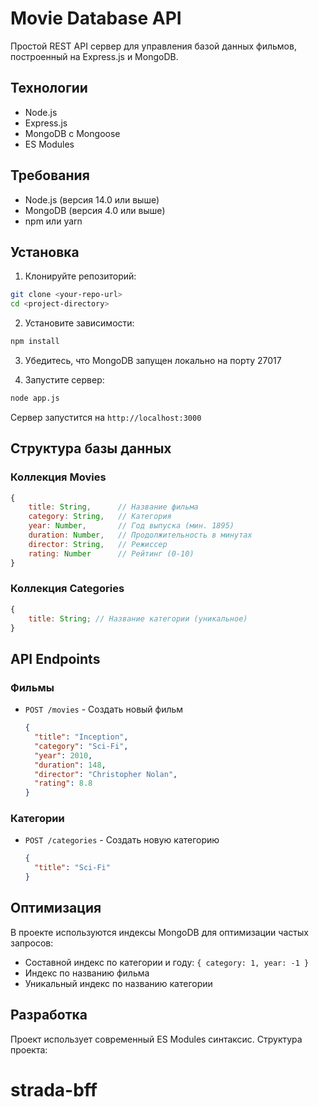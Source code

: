 # Movie Database API

Простой REST API сервер для управления базой данных фильмов, построенный на Express.js и MongoDB.

## Технологии

- Node.js
- Express.js
- MongoDB с Mongoose
- ES Modules

## Требования

- Node.js (версия 14.0 или выше)
- MongoDB (версия 4.0 или выше)
- npm или yarn

## Установка

1. Клонируйте репозиторий:

```bash
git clone <your-repo-url>
cd <project-directory>
```

2. Установите зависимости:

```bash
npm install
```

3. Убедитесь, что MongoDB запущен локально на порту 27017

4. Запустите сервер:

```bash
node app.js
```

Сервер запустится на `http://localhost:3000`

## Структура базы данных

### Коллекция Movies

```javascript
{
    title: String,      // Название фильма
    category: String,   // Категория
    year: Number,       // Год выпуска (мин. 1895)
    duration: Number,   // Продолжительность в минутах
    director: String,   // Режиссер
    rating: Number      // Рейтинг (0-10)
}
```

### Коллекция Categories

```javascript
{
	title: String; // Название категории (уникальное)
}
```

## API Endpoints

### Фильмы

- `POST /movies` - Создать новый фильм
  ```json
  {
  	"title": "Inception",
  	"category": "Sci-Fi",
  	"year": 2010,
  	"duration": 148,
  	"director": "Christopher Nolan",
  	"rating": 8.8
  }
  ```

### Категории

- `POST /categories` - Создать новую категорию
  ```json
  {
  	"title": "Sci-Fi"
  }
  ```

## Оптимизация

В проекте используются индексы MongoDB для оптимизации частых запросов:

- Составной индекс по категории и году: `{ category: 1, year: -1 }`
- Индекс по названию фильма
- Уникальный индекс по названию категории

## Разработка

Проект использует современный ES Modules синтаксис. Структура проекта:
# strada-bff
